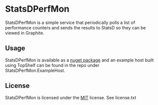 StatsDPerfMon
=============

StatsDPerfMon is a simple service that periodically polls a list of performance counters and sends the results to StatsD so they can be viewed in Graphite.

Usage
-----

StatsDPerfMon is available as a [nuget package](https://nuget.org/packages/StatsDPerfMon/)
and an example host built using TopShelf can be found in the repo under StatsDPerfMon.ExampleHost.

License
-------
StatsDPerfMon is licensed under the [MIT](http://www.opensource.org/licenses/mit-license.php) license. See license.txt
